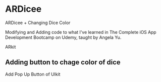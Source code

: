 # ARDicee
ARDicee + Changing Dice Color

Modifying and Adding code to what I've learned in The Complete iOS App Development Bootcamp on Udemy, taught by Angela Yu.

ARkit

## Adding button to chage color of dice 
Add Pop Up Button of UIkit 

